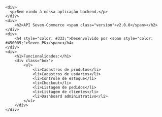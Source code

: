     <div>
      <p>Bem-vindo à nossa aplicação backend.</p>
    </div>
    <div>
        <h2>API Seven-Commerce <span class="version">v2.0.0</span></h2>
    </div>
    <div>
        <h4 style="color: #333;">Desenvolvido por <span style="color: #450085;">Seven PK</span></h4>
    </div>
    <div>
        <h1>Funcionalidades:</h1>
        <div class="box">
            <ul>
                <li>Cadastros de produtos</li>
                <li>Cadastros de usúarios</li>
                <li>Controle de estoque</li>
                <li>Checkout</li>
                <li>Listagem de pedidos</li>
                <li>Listagem de clientes</li>
                <li>Dashboard administrativo</li>
            </ul>
        </div>
    </div>
